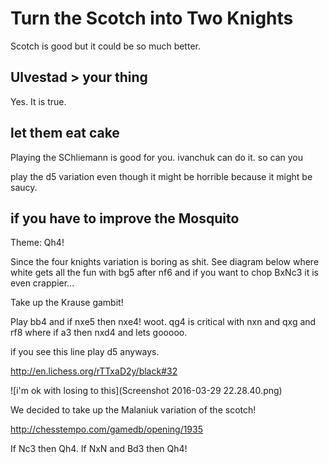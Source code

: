 # Turn the Scotch into Two Knights

Scotch is good but it could be so much better.


## Ulvestad > your thing

Yes. It is true.


## let them eat cake


Playing the SChliemann is good for you. ivanchuk can do it. so can you

play the d5 variation even though it might be horrible because it might be saucy.

## if you have to improve the Mosquito

Theme: Qh4! 

Since the four knights variation is boring as shit.  See diagram below where white gets all the fun with bg5 after nf6 and if you want to chop BxNc3 it is even crappier...

Take up the Krause gambit!

Play bb4 and if nxe5 then nxe4! woot.  qg4 is critical with nxn and qxg and rf8 where if a3 then nxd4 and lets gooooo. 


if you see this line play d5 anyways.

http://en.lichess.org/rTTxaD2y/black#32  

![i'm ok with losing to this](Screenshot 2016-03-29 22.28.40.png)

We decided to take up the Malaniuk variation of the scotch!

http://chesstempo.com/gamedb/opening/1935

If Nc3 then Qh4.  If NxN and Bd3 then Qh4!

